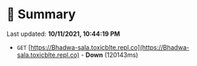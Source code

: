 # 📖 Summary
Last updated: **10/11/2021, 10:44:19 PM**

- `GET` [https://Bhadwa-sala.toxicblte.repl.co](https://Bhadwa-sala.toxicblte.repl.co) - **Down** (120143ms)
